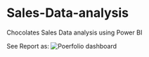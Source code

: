 # Sales-Data-analysis
Chocolates Sales Data analysis using Power BI

See Report as:
![Poerfolio dashboard](Sales_Report_Final_08122024.PN)

